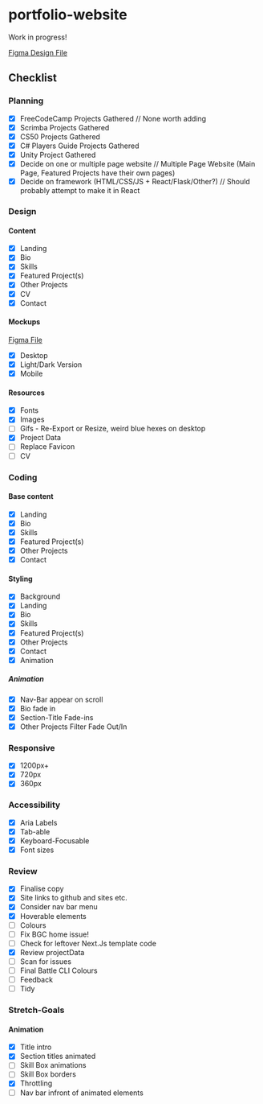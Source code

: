 # portfolio-website

Work in progress!

[Figma Design File](https://www.figma.com/design/CHkIc5Bb2w5Og3dZFzIIbF/Portfolio?node-id=2251-3498&t=Yzqci1c73hCZP0BG-1)

## Checklist

### Planning

-   [x] FreeCodeCamp Projects Gathered // None worth adding
-   [x] Scrimba Projects Gathered
-   [x] CS50 Projects Gathered
-   [x] C# Players Guide Projects Gathered
-   [x] Unity Project Gathered
-   [x] Decide on one or multiple page website // Multiple Page Website (Main Page, Featured Projects have their own pages)
-   [x] Decide on framework (HTML/CSS/JS + React/Flask/Other?) // Should probably attempt to make it in React

### Design

#### Content

-   [x] Landing
-   [x] Bio
-   [x] Skills
-   [x] Featured Project(s)
-   [x] Other Projects
-   [x] CV
-   [x] Contact

#### Mockups

[Figma File](https://www.figma.com/design/CHkIc5Bb2w5Og3dZFzIIbF/Portfolio?node-id=0-1&t=8aGQglpqNkQTEhMQ-1)

-   [x] Desktop
-   [x] Light/Dark Version
-   [x] Mobile

#### Resources

-   [x] Fonts
-   [x] Images
-   [ ] Gifs - Re-Export or Resize, weird blue hexes on desktop
-   [x] Project Data
-   [ ] Replace Favicon
-   [ ] CV

### Coding

#### Base content

-   [x] Landing
-   [x] Bio
-   [x] Skills
-   [x] Featured Project(s)
-   [x] Other Projects
-   [x] Contact

#### Styling

-   [x] Background
-   [x] Landing
-   [x] Bio
-   [x] Skills
-   [x] Featured Project(s)
-   [x] Other Projects
-   [x] Contact
-   [x] Animation

##### Animation

-   [x] Nav-Bar appear on scroll
-   [x] Bio fade in
-   [x] Section-Title Fade-ins
-   [x] Other Projects Filter Fade Out/In

### Responsive

-   [x] 1200px+
-   [x] 720px
-   [x] 360px

### Accessibility

-   [x] Aria Labels
-   [x] Tab-able
-   [x] Keyboard-Focusable
-   [x] Font sizes

### Review

-   [x] Finalise copy
-   [x] Site links to github and sites etc.
-   [x] Consider nav bar menu
-   [x] Hoverable elements
-   [ ] Colours
-   [ ] Fix BGC home issue!
-   [ ] Check for leftover Next.Js template code
-   [x] Review projectData
-   [ ] Scan for issues
-   [ ] Final Battle CLI Colours
-   [ ] Feedback
-   [ ] Tidy

### Stretch-Goals

#### Animation

-   [x] Title intro
-   [x] Section titles animated
-   [ ] Skill Box animations
-   [ ] Skill Box borders
-   [x] Throttling
-   [ ] Nav bar infront of animated elements
